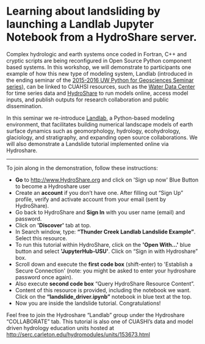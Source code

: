 # Learning about landsliding by launching a Landlab Jupyter Notebook from a HydroShare server.

Complex hydrologic and earth systems once coded in Fortran, C++ and cryptic scripts are being reconfigured in Open Source Python component based systems. In this workshop, we will demonstrate to participants one example of how this new type of modeling system, Landlab (introduced in the ending seminar of the [2015-2016 UW Python for Geosciences Seminar series](seminars_2015-2016.md)), can be linked to CUAHSI resources, such as the [Water Data Center](https://www.cuahsi.org/wdc) for time series data and [HydroShare](http://www.hydroshare.org) to run models online, access model inputs, and publish outputs for research collaboration and public dissemination.

In this seminar we re-introduce [Landlab](http://landlab.github.io/#/), a Python-based modeling environment, that facilitates building numerical landscape models of earth surface dynamics such as geomorphology, hydrology, ecohydrology, glaciology, and stratigraphy, and expanding open source collaborations.  We will also demonstrate a Landslide tutorial implemented online via Hydroshare.
__________________

To join along in the demonstration, follow these instructions:

- **Go** to http://www.HydroShare.org and click on 'Sign up now' Blue Button to become a Hydroshare user
- Create an **account** if you don’t have one. After filling out “Sign Up” profile, verify and activate account from your email (sent by HydroShare).
- Go back to HydroShare and **Sign In** with you user name (email) and password.
- Click on **'Discover'** tab at top.
- In Search window, type: **“Thunder Creek Landlab Landslide Example”**. Select this resource.
- To run this tutorial within HydroShare, click on the **'Open With…'** blue button and select **'JupyterHub-USU'**. Click on “Sign in with Hydroshare” box.
- Scroll down and execute the **first code box** (shift-enter) to 'Establish a Secure Connection' (note: you might be asked to enter your hydroshare password once again).
- Also execute **second code box** “Query HydroShare Resource Content”. 
- Content of this resource is provided, including the notebook we want.  Click on the **“landslide_driver.ipynb”** notebook in blue text at the top.
- Now you are inside the landslide tutorial.  Congratulations!

Feel free to join the Hydroshare “Landlab” group under the Hydroshare “COLLABORATE” tab.  This tutorial is also one of  CUASHI’s data and model driven hydrology education units hosted at http://serc.carleton.edu/hydromodules/units/153673.html
